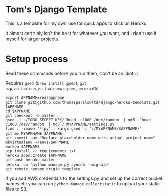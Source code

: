 Tom's Django Template
=====================

This is a template for my own use for quick apps to stick on Heroku.

It almost certainly isn't the best for whatever you want, and I don't use it myself for larger projects.

Setup process
=============


Read these commands before you run them, don't be an idiot :)

Requires `gsed` (`brew install gsed`), `git`, `pip`,`virtualenv`,`virtualenvwrapper`,`heroku` etc

```
export APPNAME=realappname
git clone git@github.com:thomasparslowltd/django-heroku-template.git $APPNAME
cd $APPNAME
git checkout -b master
gsed -i s/TODO_SECRET_KEY/`head -c1000 /dev/random  | md5`-`head -c1000 /dev/random  | md5`/ MYAPPNAME/settings.py
find . -iname '*.py' | xargs gsed -i "s/MYAPPNAME/$APPNAME/"
git mv MYAPPNAME $APPNAME
git commit -am "Replace placeholder name with actual project name"
mkvirtualenv ~/envs/$APPNAME
workon $APPNAME
pip install -r requirements.txt
heroku apps:create $APPNAME
git push heroku master
heroku run 'python manage.py syncdb --migrate'
git remote rename origin template
```

If you add AWS credentials to the settings.py and set up the correct bucket names etc you can run `python manage collectstatic` to upload your static files to S3.

